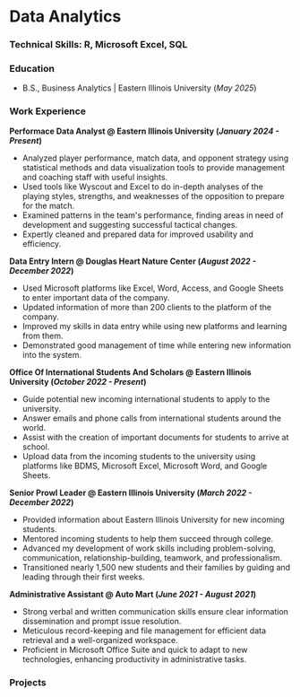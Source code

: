 # Data Analytics 

### Technical Skills: R, Microsoft Excel, SQL

### Education
- B.S., Business Analytics | Eastern Illinois University (_May 2025_)

### Work Experience
**Performace Data Analyst @ Eastern Illinois University (_January 2024 - Present_)**
- Analyzed player performance, match data, and opponent strategy using statistical methods and data visualization tools to provide management and coaching staff with useful insights.
- Used tools like Wyscout and Excel to do in-depth analyses of the playing styles, strengths, and weaknesses of the opposition to prepare for the match.
- Examined patterns in the team's performance, finding areas in need of development and suggesting successful tactical changes.
- Expertly cleaned and prepared data for improved usability and efficiency.

**Data Entry Intern @ Douglas Heart Nature Center (_August 2022 - December 2022_)**
- Used Microsoft platforms like Excel, Word, Access, and Google Sheets to enter important data of the company.
- Updated information of more than 200 clients to the platform of the company.
- Improved my skills in data entry while using new platforms and learning from them.
- Demonstrated good management of time while entering new information into the system.

**Office Of International Students And Scholars @ Eastern Illinois University (_October 2022 - Present_)**
- Guide potential new incoming international students to apply to the university.
- Answer emails and phone calls from international students around the world.
- Assist with the creation of important documents for students to arrive at school.
- Upload data from the incoming students to the university using platforms like BDMS, Microsoft Excel, Microsoft Word, and Google Sheets.

**Senior Prowl Leader @ Eastern Illinois University (_March 2022 - December 2022_)**
- Provided information about Eastern Illinois University for new incoming students.
- Mentored incoming students to help them succeed through college.
- Advanced my development of work skills including problem-solving, communication,
relationship-building, teamwork, and professionalism.
- Transitioned nearly 1,500 new students and their families by guiding and leading through
their first weeks.

**Administrative Assistant @ Auto Mart (_June 2021 - August 2021_)**
- Strong verbal and written communication skills ensure clear information dissemination and prompt issue resolution.
- Meticulous record-keeping and file management for efficient data retrieval and a well-organized workspace.
- Proficient in Microsoft Office Suite and quick to adapt to new technologies, enhancing productivity in administrative tasks.

### Projects
